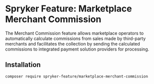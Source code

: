 # Spryker Feature: Marketplace Merchant Commission

The Merchant Commission feature allows marketplace operators to automatically calculate commissions from sales made by third-party merchants and facilitates the collection by sending the calculated commissions to integrated payment solution providers for processing.

## Installation

```
composer require spryker-feature/marketplace-merchant-commission
```
